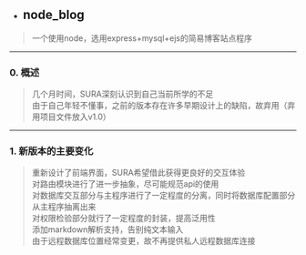 - ## node_blog
 > 一个使用node，选用express+mysql+ejs的简易博客站点程序
---
### 0. 概述
 > 几个月时间，SURA深刻认识到自己当前所学的不足</br>
 > 由于自己年轻不懂事，之前的版本存在许多早期设计上的缺陷，故弃用（弃用项目文件放入v1.0）
---
### 1. 新版本的主要变化
 > 重新设计了前端界面，SURA希望借此获得更良好的交互体验</br>
 > 对路由模块进行了进一步抽象，尽可能规范api的使用</br>
 > 对数据库交互部分与主程序进行了一定程度的分离，同时将数据库配置部分从主程序抽离出来</br>
 > 对权限检验部分就行了一定程度的封装，提高泛用性</br>
 > 添加markdown解析支持，告别纯文本输入</br>
 > 由于远程数据库位置经常变更，故不再提供私人远程数据库连接</br>